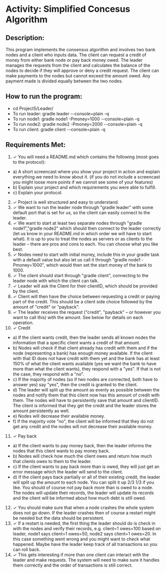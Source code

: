 # Activity: Simplified Concesus Algorithm

## Description:
This program implements the consensus algorithm and involves two bank nodes and a client who inputs data. The client can request a credit of money from either bank node or pay back money owed. The leader manages the requests from the client and calculates the balance of the nodes to decide if they will approve or deny a credit request. The client can make payments to the nodes but cannot exceed the amount owed. Any payment made is divided equally between the two nodes.

## How to run the program: 
- cd Project5/Leader/
- To run leader: gradle leader --console=plain -q
- To run node1: gradle node1 -Pmoney=1000 --console=plain -q
- To run node2: gradle node2 -Pmoney=2000 --console=plain -q
- To run client: gradle client --console=plain -q


## Requirements Met:
1) ✓ You will need a README.md which contains the following (most goes to the protocol):
 - a) A short screencast where you show your project in action and explain everything we need to know about it. (if you do not include a screencast you might loose more      points if we cannot see some of your features)
 - b) Explain your project and which requirements you were able to fulfill.
 - c) Explain your protocol.
2) ✓ Project is well structured and easy to understand.
3) ✓ We want to run the leader node through "gradle leader" with some default port that is set for us, so the client can easily connect to the leader.
4) ✓ We want to start at least two separate nodes through "gradle node1","gradle node2" which should then connect to the leader correctly (let us know in your README.md in which order we will have to start what). It is up to you to
treat the nodes as servers or as clients to the leader – there are pros and cons to
each. You can choose what you like best.
5) ✓ Nodes need to start with initial money, include this in your gradle task with a default value but also let us call it through "gradle node1 -Pmoney=1000", which would then set the start money of the bank to 1000.
6) ✓ The client should start through "gradle client", connecting to the leader
node with which the client can talk.
7) ✓ Leader will ask the Client for their clientID, which should be provided by
the client.
8) ✓ Client will then have the choice between requesting a credit or paying part
of the credit. This should be a client side choice followed by the amount of "credit"
or "payback".
9) ✓ The leader receives the request ("credit", "payback" – or however you want
to call this) with the amount. See below for details on each operation.
10) ✓ Credit
  - a) If the client wants credit, then the leader sends all known nodes the information
that a specific client wants a credit of that amount.
  - b) Nodes will check if that client already has credit with them and if the node
(representing a bank) has enough money available. If the client with that ID
does not have credit with them yet and the bank has at least 150% of what the
client wants available (yes we want the bank to have more than what the client
wants), they respond with a "yes". If that is not the case, they respond with a
"no".
  - c) If the majority of nodes (so if two nodes are connected, both have to answer
yes) say "yes", then the credit is granted to the client.
  - d) The leader will split up the amount as evenly as possible between the nodes
and notify them that this client now has this amount of credit with them. The
nodes will have to persistently save that amount and clientID. The client is
informed that they get the credit and the leader stores the amount persistently
as well.
  - e) Nodes will decrease their available money.
  - f) If the majority vote "no", the client will be informed that they do not get any
credit and the nodes will not decrease their available money.
11) ✓ Pay back
  - a) If the client wants to pay money back, then the leader informs the nodes that
this client wants to pay money back.
  - b) Nodes will check how much the client owes and return how much that clients
owes to them to the leader.
  - c) If the client wants to pay back more than is owed, they will just get an error
message which the leader will send to the client.
  - d) If the client pays back partially or all of their existing credit, the leader will
split up the amount to each node. You can split it up 2/3 1/3 if you like. You
should of course not pay back more than is owed to a node. The nodes will
update their records, the leader will update its records and the client will be
informed about how much debt is still owed.
12) ✓ You should make sure that when a node crashes the whole system does
not go down. If the leader crashes then of course a restart might be needed but the
data should be persistent.
13) ✓ If a restart is needed, the first thing the leader should do is check in with
the nodes and verify their records, e.g. client=1 owes=100 based on leader, node1
says client=1 owes=50, node2 says client=1 owes=20. In this case something went
wrong and you might want to check what happened. Maybe have the leader keep
track of all transactions so you can roll back.
14) ✓ This gets interesting if more than one client can interact with the leader
and make requests. The system will need to make sure it handles them correctly
and the order of transactions is still correct.


